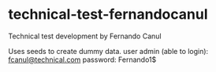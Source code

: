 # technical-test-fernandocanul
Technical test development by Fernando Canul

Uses seeds to create dummy data.
user admin (able to login): fcanul@technical.com
password: Fernando1$
